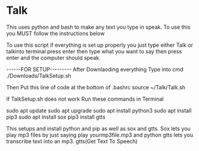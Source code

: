 # Talk
This uses python and bash to make any text you type in speak.
To use this you MUST follow the instructions below

To use this script if everything is set up properly you just type either Talk or talkinto terminal press enter then type what you want to say then press enter and the computer should speak.


------FOR SETUP---------
After Downlaoding everything
Type into cmd
./Downloads/TalkSetup.sh 

Then Put this line of code at the bottom of .bashrc
 source ~/Talk/Talk.sh

If TalkSetup.sh does not work
Run these commands in Terminal

sudo apt update
sudo apt upgrade
sudo apt install python3 
sudo apt install pip3
sudo apt install sox
pip3 install gtts

This setups and install python and pip as well as sox and gtts. Sox lets you play mp3 files by just saying play yourmp3file.mp3 and python gtts lets you transcribe text into an mp3. gtts(Get Text To Speech)
